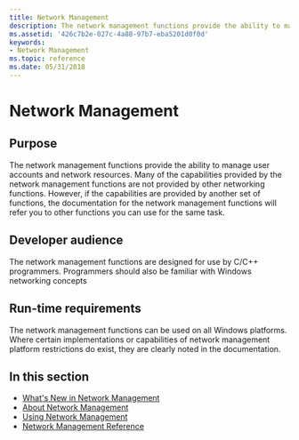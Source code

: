 ```yaml
---
title: Network Management
description: The network management functions provide the ability to manage user accounts and network resources.
ms.assetid: '426c7b2e-027c-4a88-97b7-eba5201d0f0d'
keywords:
- Network Management
ms.topic: reference
ms.date: 05/31/2018
---
```


# Network Management

## Purpose

The network management functions provide the ability to manage user accounts and network resources. Many of the capabilities provided by the network management functions are not provided by other networking functions. However, if the capabilities are provided by another set of functions, the documentation for the network management functions will refer you to other functions you can use for the same task.

## Developer audience

The network management functions are designed for use by C/C++ programmers. Programmers should also be familiar with Windows networking concepts

## Run-time requirements

The network management functions can be used on all Windows platforms. Where certain implementations or capabilities of network management platform restrictions do exist, they are clearly noted in the documentation.

## In this section

-   [What's New in Network Management](what-s-new-in-network-management.md)
-   [About Network Management](about-network-management.md)
-   [Using Network Management](using-network-management.md)
-   [Network Management Reference](network-management-reference.md)

 

 




